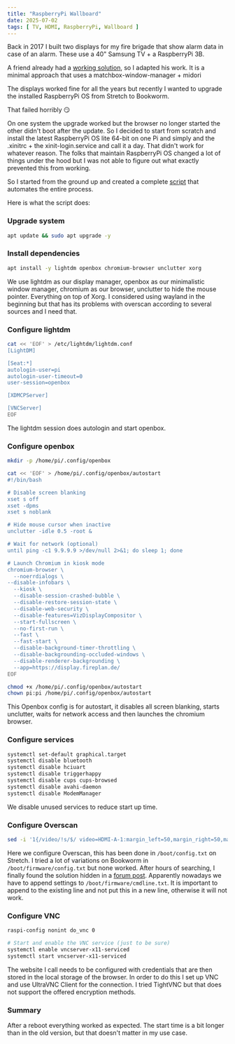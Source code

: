```yaml
---
title: "RaspberryPi Wallboard"
date: 2025-07-02
tags: [ TV, HDMI, RaspberryPi, Wallboard ]
---
```


Back in 2017 I built two displays for my fire brigade that show alarm data in case of an alarm.
These use a 40" Samsung TV + a RaspberryPi 3B.

A friend already had a [working solution](https://github.com/samuelb/minimal-wallboard), so I adapted his work.
It is a minimal approach that uses a matchbox-window-manager + midori

The displays worked fine for all the years but recently I wanted to upgrade the installed RaspberryPi OS from Stretch to Bookworm.

That failed horribly 😏

On one system the upgrade worked but the browser no longer started the other didn't boot after the update.
So I decided to start from scratch and install the latest RaspberryPi OS lite 64-bit on one Pi and simply and the .xinitrc + the xinit-login.service and call it a day.
That didn't work for whatever reason. The folks that maintain RaspberryPi OS changed a lot of things under the hood but I was not able to figure out what exactly prevented this from working.

So I started from the ground up and created a complete [script](https://gist.github.com/Bouni/a7d8f6e78ecc5bc4d5c28ed72707d29a) that automates the entire process.

Here is what the script does:

### Upgrade system

```sh
apt update && sudo apt upgrade -y
```

### Install dependencies
```sh
apt install -y lightdm openbox chromium-browser unclutter xorg
```
We use lightdm as our display manager, openbox as our minimalistic window manager, chromium as our browser, unclutter to hide the mouse pointer. Everything on top of Xorg.
I considered using wayland in the beginning but that has its problems with overscan according to several sources and I need that.

### Configure lightdm
```sh
cat << 'EOF' > /etc/lightdm/lightdm.conf
[LightDM]

[Seat:*]
autologin-user=pi
autologin-user-timeout=0
user-session=openbox

[XDMCPServer]

[VNCServer]
EOF
```
The lightdm session does autologin and start openbox.

### Configure openbox
```sh
mkdir -p /home/pi/.config/openbox

cat << 'EOF' > /home/pi/.config/openbox/autostart
#!/bin/bash

# Disable screen blanking
xset s off
xset -dpms
xset s noblank

# Hide mouse cursor when inactive
unclutter -idle 0.5 -root &

# Wait for network (optional)
until ping -c1 9.9.9.9 >/dev/null 2>&1; do sleep 1; done

# Launch Chromium in kiosk mode
chromium-browser \
  --noerrdialogs \
--disable-infobars \
  --kiosk \
  --disable-session-crashed-bubble \
  --disable-restore-session-state \
  --disable-web-security \
  --disable-features=VizDisplayCompositor \
  --start-fullscreen \
  --no-first-run \
  --fast \
  --fast-start \
  --disable-background-timer-throttling \
  --disable-backgrounding-occluded-windows \
  --disable-renderer-backgrounding \
  --app=https://display.fireplan.de/
EOF

chmod +x /home/pi/.config/openbox/autostart
chown pi:pi /home/pi/.config/openbox/autostart
```

This Openbox config is for autostart, it disables all screen blanking, starts unclutter, waits for network access and then launches the chromium browser.

### Configure services
```sh
systemctl set-default graphical.target
systemctl disable bluetooth
systemctl disable hciuart
systemctl disable triggerhappy
systemctl disable cups cups-browsed
systemctl disable avahi-daemon
systemctl disable ModemManager
```

We disable unused services to reduce start up time.

### Configure Overscan
```sh
sed -i '1{/video/!s/$/ video=HDMI-A-1:margin_left=50,margin_right=50,margin_top=30,margin_bottom=30/}' /boot/firmware/cmdline.txt
```

Here we configure Overscan, this has been done in `/boot/config.txt` on Stretch. I tried a lot of variations on Bookworm in `/boot/firmware/config.txt` but none worked.
After hours of searching, I finally found the solution hidden in a [forum post](https://forums.raspberrypi.com/viewtopic.php?p=2212931#p2212931).
Apparently nowadays we have to append settings to `/boot/firmware/cmdline.txt`.
It is important to append to the existing line and not put this in a new line, otherwise it will not work.


### Configure VNC
```sh
raspi-config nonint do_vnc 0

# Start and enable the VNC service (just to be sure)
systemctl enable vncserver-x11-serviced
systemctl start vncserver-x11-serviced
```

The website I call needs to be configured with credentials that are then stored in the local storage of the browser.
In order to do this I set up VNC and use UltraVNC Client for the connection. I tried TightVNC but that does not support the offered encryption methods.

### Summary

After a reboot everything worked as expected. The start time is a bit longer than in the old version, but that doesn't matter in my use case.
